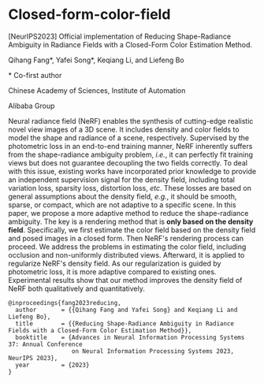 # Closed-form-color-field
[NeurIPS2023] Official implementation of Reducing Shape-Radiance Ambiguity in Radiance Fields with a Closed-Form Color Estimation Method.

Qihang Fang*, Yafei Song*, Keqiang Li, and Liefeng Bo

\* Co-first author

Chinese Academy of Sciences, Institute of Automation

Alibaba Group

Neural radiance field (NeRF) enables the synthesis of cutting-edge realistic novel view images of a 3D scene. It includes density and color fields to model the shape and radiance of a scene, respectively. Supervised by the photometric loss in an end-to-end training manner, NeRF inherently suffers from the shape-radiance ambiguity problem, *i.e.*, it can perfectly fit training views but does not guarantee decoupling the two fields correctly. To deal with this issue, existing works have incorporated prior knowledge to provide an independent supervision signal for the density field, including total variation loss, sparsity loss, distortion loss, *etc*. These losses are based on general assumptions about the density field, *e.g.*, it should be smooth, sparse, or compact, which are not adaptive to a specific scene. In this paper, we propose a more adaptive method to reduce the shape-radiance ambiguity. The key is a rendering method that is **only based on the density field**. Specifically, we first estimate the color field based on the density field and posed images in a closed form. Then NeRF's rendering process can proceed. We address the problems in estimating the color field, including occlusion and non-uniformly distributed views. Afterward, it is applied to regularize NeRF's density field. As our regularization is guided by photometric loss, it is more adaptive compared to existing ones. Experimental results show that our method improves the density field of NeRF both qualitatively and quantitatively.

```
@inproceedings{fang2023reducing,
  author       = {{Qihang Fang and Yafei Song} and Keqiang Li and Liefeng Bo},
  title        = {{Reducing Shape-Radiance Ambiguity in Radiance Fields with a Closed-Form Color Estimation Method}},
  booktitle    = {Advances in Neural Information Processing Systems 37: Annual Conference
                  on Neural Information Processing Systems 2023, NeurIPS 2023},
  year         = {2023}
}
```
